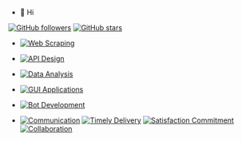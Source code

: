 - 👋 Hi
  
[![GitHub followers](https://img.shields.io/github/followers/muneebdw?style=social)](https://github.com/muneebdw)
[![GitHub stars](https://img.shields.io/github/stars/muneebdw?style=social)](https://github.com/muneebdw)

- [![Web Scraping](https://img.shields.io/badge/Web%20Scraping-Selenium%2C%20Requests%2C%20BeautifulSoup-brightgreen)](#)
- [![API Design](https://img.shields.io/badge/API%20Design-Flask-blue)](#)
- [![Data Analysis](https://img.shields.io/badge/Data%20Analysis-Predictive%20Modeling-orange)](#)
- [![GUI Applications](https://img.shields.io/badge/GUI%20Applications-Tkinter%2C%20PyautoGUI-yellow)](#)
- [![Bot Development](https://img.shields.io/badge/Bot%20Development-Web3%2C%20Sniping%20Bots-red)](#)

-  [![Communication](https://img.shields.io/badge/Communication-Clear%20%26%20Effective-brightgreen)](#)
  [![Timely Delivery](https://img.shields.io/badge/Timely%20Delivery-High%20Quality-blue)](#)
  [![Satisfaction Commitment](https://img.shields.io/badge/Commitment-Satisfaction%20%26%20Success-orange)](#)
  [![Collaboration](https://img.shields.io/badge/Collaboration-Let%27s%20Collaborate!-success)](#)


<!---

--->

